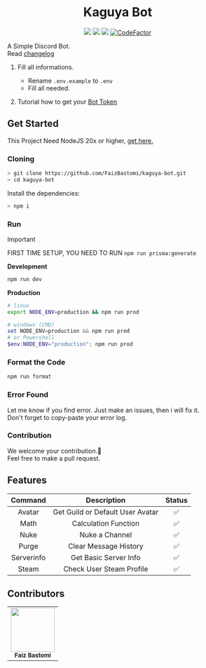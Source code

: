<h1 align="center">Kaguya Bot</h1>
<div align="center">
<img src="https://img.shields.io/badge/Node-%3E%3D%2020-43853D?style=flat-square&logo=node.js&logoColor=white"/>
<img src="https://img.shields.io/badge/❤️Maintened-Yes-blue.svg?style=flat-square"/>
<img src="https://img.shields.io/github/languages/top/FaizBastomi/kaguya-bot?style=flat-square"/>
<a href="https://www.codefactor.io/repository/github/faizbastomi/kaguya-bot"><img src="https://www.codefactor.io/repository/github/faizbastomi/kaguya-bot/badge?style=flat-square" alt="CodeFactor" /></a>
</div>

A Simple Discord Bot.<br />
Read [changelog](https://github.com/FaizBastomi/kaguya-bot/blob/main/CHANGELOG.md)

1. Fill all informations.

    - Rename `.env.example` to `.env`
    - Fill all needed.

2. Tutorial how to get your <a href="https://www.writebots.com/discord-bot-token/" target="_blank">Bot Token</a>

## Get Started

This Project Need NodeJS 20x or higher, [get here.](https://nodejs.org/en/download/current/)

### Cloning

```sh
> git clone https://github.com/FaizBastomi/kaguya-bot.git
> cd kaguya-bot
```

Install the dependencies:

```sh
> npm i
```

### Run
> [!IMPORTANT]
> FIRST TIME SETUP, YOU NEED TO RUN `npm run prisma:generate`

**Development**

```sh
npm run dev
```

**Production**

```sh
# linux
export NODE_ENV=production && npm run prod
```

```ps1
# windows (CMD)
set NODE_ENV=production && npm run prod
# or Powershell
$env:NODE_ENV="production"; npm run prod
```

### Format the Code

```sh
npm run format
```

### Error Found

Let me know if you find error. Just make an issues, then i will fix it.<br />
Don't forget to copy-paste your error log.

### Contribution

We welcome your contribution.🤝<br />
Feel free to make a pull request.

## Features

|  Command   |           Description            | Status |
| :--------: | :------------------------------: | :----: |
|   Avatar   | Get Guild or Default User Avatar |   ✅   |
|    Math    |       Calculation Function       |   ✅   |
|    Nuke    |          Nuke a Channel          |   ✅   |
|   Purge    |      Clear Message History       |   ✅   |
| Serverinfo |      Get Basic Server Info       |   ✅   |
|   Steam    |     Check User Steam Profile     |   ✅   |

## Contributors

<table>
  <tr>
<td align="center"><a href="https://github.com/FaizBastomi" target="_blank"><img src="https://avatars3.githubusercontent.com/u/64179402?s=400&u=e571e59ee3bbc85379fccad978539ea0b926a9cb&v=4" width="100px;" alt=""/></a><br />
<sub><b>Faiz Bastomi</b></sub><br /></td>
  </tr>
</table>
